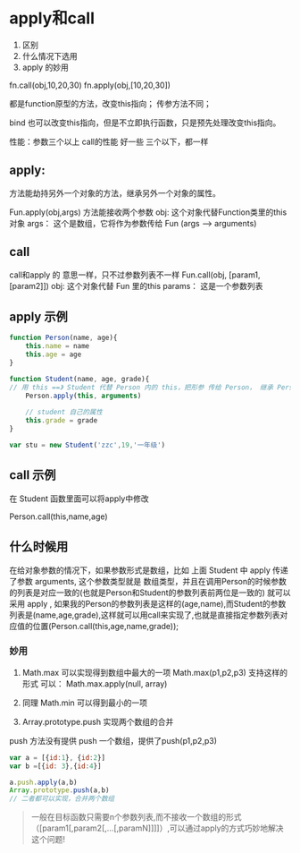 # apply和call 
1. 区别
2. 什么情况下选用
3. apply 的妙用



fn.call(obj,10,20,30)
fn.apply(obj,[10,20,30])

都是function原型的方法，改变this指向；
传参方法不同；

bind 也可以改变this指向，但是不立即执行函数，只是预先处理改变this指向。

性能：参数三个以上 call的性能 好一些
	三个以下，都一样

## apply: 

方法能劫持另外一个对象的方法，继承另外一个对象的属性。

Fun.apply(obj,args) 方法能接收两个参数
obj: 这个对象代替Function类里的this对象
args： 这个是数组，它将作为参数传给 Fun (args --> arguments)

## call

call和apply 的 意思一样，只不过参数列表不一样
Fun.call(obj, [param1,[param2]])
obj: 这个对象代替 Fun 里的this
params： 这是一个参数列表

## apply 示例
```js
function Person(name, age){
    this.name = name 
    this.age = age
}

function Student(name, age, grade){
// 用 this ==》 Student 代替 Person 内的 this，把形参 传给 Person， 继承 Person 内的 this.name = name
    Person.apply(this, arguments)
    
    // student 自己的属性
    this.grade = grade
}

var stu = new Student('zzc',19,'一年级')


```


## call 示例

在 Student 函数里面可以将apply中修改

Person.call(this,name,age)

## 什么时候用

在给对象参数的情况下，如果参数形式是数组，比如 上面 Student 中 apply 传递了参数 arguments, 这个参数类型就是 数组类型，并且在调用Person的时候参数的列表是对应一致的(也就是Person和Student的参数列表前两位是一致的) 就可以采用 apply , 如果我的Person的参数列表是这样的(age,name),而Student的参数列表是(name,age,grade),这样就可以用call来实现了,也就是直接指定参数列表对应值的位置(Person.call(this,age,name,grade));


### 妙用
1. Math.max 可以实现得到数组中最大的一项
Math.max(p1,p2,p3) 支持这样的形式
可以：
Math.max.apply(null, array)

2. 同理 Math.min 可以得到最小的一项
3. Array.prototype.push 实现两个数组的合并

push 方法没有提供 push 一个数组，提供了push(p1,p2,p3)
```js
var a = [{id:1}, {id:2}]
var b =[{id: 3},{id:4}]

a.push.apply(a,b)
Array.prototype.push(a,b)
// 二者都可以实现，合并两个数组
```
> 一般在目标函数只需要n个参数列表,而不接收一个数组的形式（[param1[,param2[,…[,paramN]]]]）,可以通过apply的方式巧妙地解决这个问题!